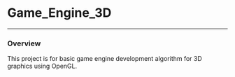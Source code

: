 # Game_Engine_3D
---
### Overview
This project is for basic game engine development algorithm for 3D graphics using OpenGL.
